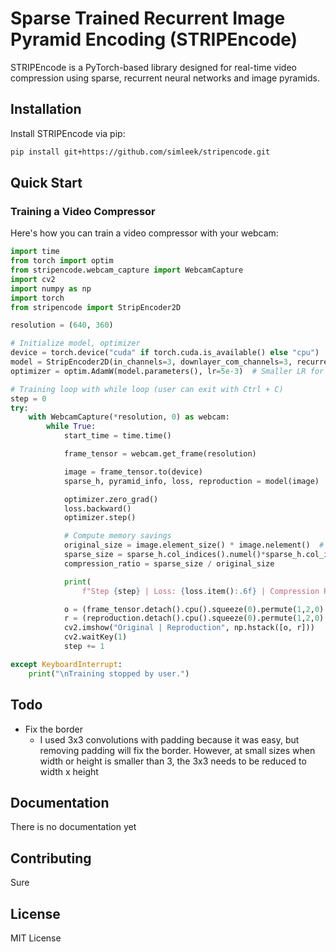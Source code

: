 # Sparse Trained Recurrent Image Pyramid Encoding (STRIPEncode)

STRIPEncode is a PyTorch-based library designed for real-time video compression using sparse, recurrent neural networks and image pyramids.

## Installation

Install STRIPEncode via pip:

```bash
pip install git+https://github.com/simleek/stripencode.git
```

## Quick Start

### Training a Video Compressor

Here's how you can train a video compressor with your webcam:

```python
import time
from torch import optim
from stripencode.webcam_capture import WebcamCapture
import cv2
import numpy as np
import torch
from stripencode import StripEncoder2D

resolution = (640, 360)

# Initialize model, optimizer
device = torch.device("cuda" if torch.cuda.is_available() else "cpu")
model = StripEncoder2D(in_channels=3, downlayer_com_channels=3, recurrent_hidden_channels=2, image_size=resolution).to(device)
optimizer = optim.AdamW(model.parameters(), lr=5e-3)  # Smaller LR for longer training cycles

# Training loop with while loop (user can exit with Ctrl + C)
step = 0
try:
    with WebcamCapture(*resolution, 0) as webcam:
        while True:
            start_time = time.time()

            frame_tensor = webcam.get_frame(resolution)

            image = frame_tensor.to(device)
            sparse_h, pyramid_info, loss, reproduction = model(image)

            optimizer.zero_grad()
            loss.backward()
            optimizer.step()

            # Compute memory savings
            original_size = image.element_size() * image.nelement()  # Uncompressed tensor size
            sparse_size = sparse_h.col_indices().numel()*sparse_h.col_indices().element_size()+ sparse_h.values().numel()*sparse_h.values().element_size()  # Only non-zero elements, *2 because indices
            compression_ratio = sparse_size / original_size

            print(
                f"Step {step} | Loss: {loss.item():.6f} | Compression Ratio: {compression_ratio:.4f}'{sparse_h._nnz()}/{image.numel()} | Time per step: {time.time() - start_time:.3f}s")

            o = (frame_tensor.detach().cpu().squeeze(0).permute(1,2,0).numpy()*255).astype(np.uint8)
            r = (reproduction.detach().cpu().squeeze(0).permute(1,2,0).numpy()*255).astype(np.uint8)
            cv2.imshow("Original | Reproduction", np.hstack([o, r]))
            cv2.waitKey(1)
            step += 1

except KeyboardInterrupt:
    print("\nTraining stopped by user.")
```

## Todo

* Fix the border
  * I used 3x3 convolutions with padding because it was easy, but removing padding will fix the border. However, at small sizes when width or height is smaller than 3, the 3x3 needs to be reduced to width x height 

## Documentation

There is no documentation yet

## Contributing

Sure

## License

MIT License